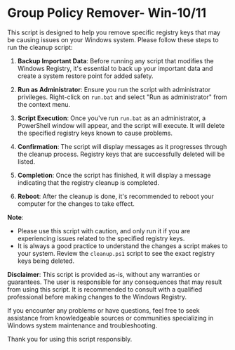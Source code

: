 
Group Policy Remover- Win-10/11
===============================

This script is designed to help you remove specific registry keys that may be causing issues on your Windows system. Please follow these steps to run the cleanup script:

1. **Backup Important Data**: Before running any script that modifies the Windows Registry, it's essential to back up your important data and create a system restore point for added safety.

2. **Run as Administrator**: Ensure you run the script with administrator privileges. Right-click on `run.bat` and select "Run as administrator" from the context menu.

3. **Script Execution**: Once you've run `run.bat` as an administrator, a PowerShell window will appear, and the script will execute. It will delete the specified registry keys known to cause problems.

4. **Confirmation**: The script will display messages as it progresses through the cleanup process. Registry keys that are successfully deleted will be listed.

5. **Completion**: Once the script has finished, it will display a message indicating that the registry cleanup is completed.

6. **Reboot**: After the cleanup is done, it's recommended to reboot your computer for the changes to take effect.

**Note**: 
- Please use this script with caution, and only run it if you are experiencing issues related to the specified registry keys.
- It is always a good practice to understand the changes a script makes to your system. Review the `cleanup.ps1` script to see the exact registry keys being deleted.

**Disclaimer**:
This script is provided as-is, without any warranties or guarantees. The user is responsible for any consequences that may result from using this script. It is recommended to consult with a qualified professional before making changes to the Windows Registry.

If you encounter any problems or have questions, feel free to seek assistance from knowledgeable sources or communities specializing in Windows system maintenance and troubleshooting.

Thank you for using this script responsibly.
